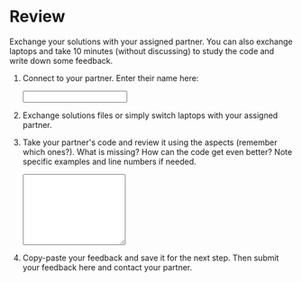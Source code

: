 # Review

Exchange your solutions with your assigned partner. You can also exchange laptops and take 10 minutes (without discussing) to study the code and write down some feedback.

1.  Connect to your partner. Enter their name here:

    <input name="form[partner]" type="text" required>

2.  Exchange solutions files or simply switch laptops with your assigned partner.

3.  Take your partner's code and review it using the aspects (remember which ones?). What is missing? How can the code get even better? Note specific examples and line numbers if needed.

    <textarea name="form[review]" rows="8" required></textarea>

4.  Copy-paste your feedback and save it for the next step. Then submit your feedback here and contact your partner.
